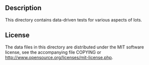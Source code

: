 Description
------------

This directory contains data-driven tests for various aspects of Iots.

License
--------

The data files in this directory are distributed under the MIT software
license, see the accompanying file COPYING or
http://www.opensource.org/licenses/mit-license.php.

